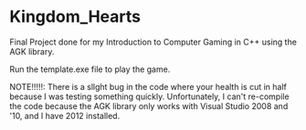 Kingdom_Hearts
==============

Final Project done for my Introduction to Computer Gaming in C++ using the AGK library.

Run the template.exe file to play the game.

NOTE!!!!!: There is a sllght bug in the code where your health is cut in half because I was testing something quickly. 
Unfortunately, I can't re-compile the code because the AGK library only works with Visual Studio 2008 and '10, and I have 
2012 installed. 
